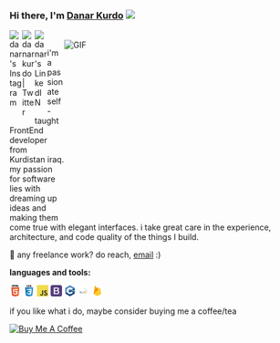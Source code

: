 ### Hi there, I'm <a href="https://facebook.com/danar.kurdo.1" target="_blank">Danar Kurdo</a> <img src="https://media.giphy.com/media/hvRJCLFzcasrR4ia7z/giphy.gif" width="25px">

<a href="https://www.instagram.com/danarkurdo1/">
  <img align="left" alt="danar's Instagram" width="22px" src="https://raw.githubusercontent.com/hussainweb/hussainweb/main/icons/instagram.png" />
</a>
<a href="https://twitter.com/danarkurdo1">
  <img align="left" alt="danar kurdo | Twitter" width="22px" src="https://raw.githubusercontent.com/peterthehan/peterthehan/master/assets/twitter.svg" />
</a>
<a href="https://www.linkedin.com/in/danarkurdo1/">
  <img align="left" alt="danar's LinkedIN" width="22px" src="https://raw.githubusercontent.com/peterthehan/peterthehan/master/assets/linkedin.svg" />
</a>
<br />

<img align="right" alt="GIF" src="https://github.com/Gapur/Gapur/blob/master/coding.gif?raw=true" width="408" height="318" />
  
i'm a passionate self-taught FrontEnd developer from Kurdistan iraq. my passion for software lies with dreaming up ideas and making them come true with elegant interfaces. i take great care in the experience, architecture, and code quality of the things I build.

 💼 any freelance work? do reach, [email](mailto:danarkurdo77@gmail.com) :)
 
 **languages and tools:**  
 
<code><img height="20" src="https://raw.githubusercontent.com/github/explore/5c058a388828bb5fde0bcafd4bc867b5bb3f26f3/topics/html/html.png"></code>
<code><img height="20" src="https://raw.githubusercontent.com/github/explore/80688e429a7d4ef2fca1e82350fe8e3517d3494d/topics/css/css.png"></code>
<code><img height="20" src="https://raw.githubusercontent.com/github/explore/80688e429a7d4ef2fca1e82350fe8e3517d3494d/topics/javascript/javascript.png"></code>
<code><img height="20" src="https://raw.githubusercontent.com/github/explore/80688e429a7d4ef2fca1e82350fe8e3517d3494d/topics/bootstrap/bootstrap.png"></code>
<code><img height="20" src="https://raw.githubusercontent.com/github/explore/80688e429a7d4ef2fca1e82350fe8e3517d3494d/topics/cpp/cpp.png"></code>
<code><img height="20" src="https://raw.githubusercontent.com/github/explore/80688e429a7d4ef2fca1e82350fe8e3517d3494d/topics/mysql/mysql.png"></code>
<code><img height="20" src="https://raw.githubusercontent.com/github/explore/80688e429a7d4ef2fca1e82350fe8e3517d3494d/topics/firebase/firebase.png"></code>


if you like what i do, maybe consider buying me a coffee/tea

<a href="https://www.buymeacoffee.com/danarkurdo1" target="_blank"><img src="https://cdn.buymeacoffee.com/buttons/v2/default-red.png" alt="Buy Me A Coffee" width="150" ></a>

